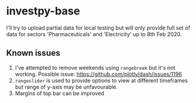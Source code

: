 # investpy-base

I'll try to upload partial data for local testing but will only provide full set of data for sectors 'Pharmaceuticals' and 'Electricity' up to 8th Feb 2020.

## Known issues
1. I've attempted to remove weekends using `rangebreak` but it's not working. Possible issue: https://github.com/plotly/dash/issues/1196
2. `rangeslider` is used to provide options to view at different timeframes but range of y-axis may be unfavourable.
3. Margins of top bar can be improved
